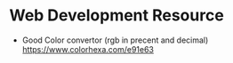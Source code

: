 # Web Development Resource

- Good Color convertor (rgb in precent and decimal)
  https://www.colorhexa.com/e91e63
